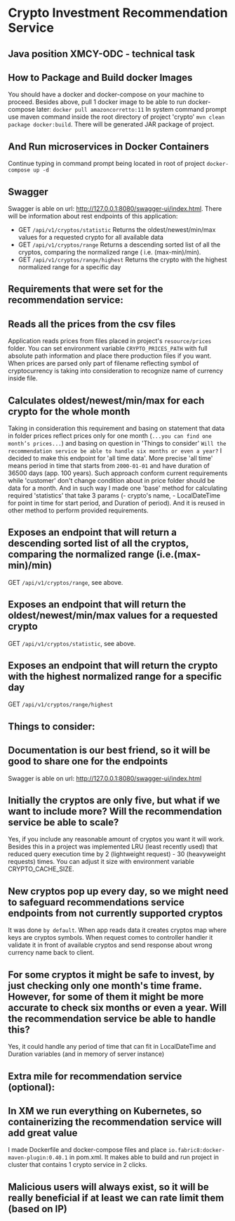 # Crypto Investment Recommendation Service

Java position XMCY-ODC - technical task
-----------------
How to Package and Build docker Images
---------------------------
You should have a docker and docker-compose on your machine to proceed. Besides above, pull 1 docker image to be able
to run docker-compose later:
`docker pull amazoncorretto:11`
In system command prompt use maven command inside the root directory of project 'crypto'
`mvn clean package docker:build`. There will be generated JAR package of project.


And Run microservices in Docker Containers
-----------
Continue typing in command prompt being located in root of project
`docker-compose up -d`

Swagger
----------
Swagger is able on url: http://127.0.0.1:8080/swagger-ui/index.html.
There will be information about rest endpoints of this application:

- GET `/api/v1/cryptos/statistic`  Returns the oldest/newest/min/max values for a requested crypto for all available
  data
- GET `/api/v1/cryptos/range` Returns a descending sorted list of all the cryptos, comparing the normalized range (
  i.e. (max-min)/min).
- GET `/api/v1/cryptos/range/highest` Returns the crypto with the highest normalized range for a specific day

Requirements that were set for the recommendation service:
----------

Reads all the prices from the csv files
----------
Application reads prices from files placed in project's `resource/prices` folder. You can set environment variable
`CRYPTO_PRICES_PATH` with full absolute path information and place there production files if you want. When prices are
parsed only part of filename reflecting symbol of cryptocurrency is taking into consideration to recognize name of
currency inside file.

Calculates oldest/newest/min/max for each crypto for the whole month
-------
Taking in consideration this requirement and basing on statement that data in folder prices reflect prices only for
one month (`...you can find one month’s prices...`) and basing on question in 'Things to consider' `Will the
recommendation service be able to handle six months or even a year?` I decided to make this endpoint for 'all time
data'. More precise 'all time' means period in time that starts from `2000-01-01` and have duration of 36500 days
(app. 100 years). Such approach conform current requirements while 'customer' don't change condition about in price
folder should be data for a month. And in such way I made one 'base' method for calculating required 'statistics'
that take 3 params (- crypto's name, - LocalDateTime for point in time for start period, and Duration of period). And
it is reused in other method to perform provided requirements.

Exposes an endpoint that will return a descending sorted list of all the cryptos, comparing the normalized range (i.e.(max-min)/min)
-------
GET `/api/v1/cryptos/range`, see above.

Exposes an endpoint that will return the oldest/newest/min/max values for a requested crypto
-------
GET `/api/v1/cryptos/statistic`, see above.

Exposes an endpoint that will return the crypto with the highest normalized range for a specific day
-------
GET `/api/v1/cryptos/range/highest`

Things to consider:
------
Documentation is our best friend, so it will be good to share one for the endpoints
------
Swagger is able on url: http://127.0.0.1:8080/swagger-ui/index.html

Initially the cryptos are only five, but what if we want to include more? Will the recommendation service be able to scale?
------
Yes, if you include any reasonable amount of cryptos you want it will work. Besides this in a project was implemented
LRU (least recently used) that reduced query execution time by 2 (lightweight request) - 30 (heavyweight requests)
times.
You can adjust it size with environment variable CRYPTO_CACHE_SIZE.

New cryptos pop up every day, so we might need to safeguard recommendations service endpoints from not currently supported cryptos
------
It was done `by default`. When app reads data it creates cryptos map where keys are cryptos symbols. When request comes
to controller handler it validate it in front of available cryptos and send response about wrong currency name back to
client.

For some cryptos it might be safe to invest, by just checking only one month's time frame. However, for some of them it might be more accurate to check six months or even a year. Will the recommendation service be able to handle this?
------
Yes, it could handle any period of time that can fit in LocalDateTime and Duration variables (and in memory of server
instance)

Extra mile for recommendation service (optional):
-------
In XM we run everything on Kubernetes, so containerizing the recommendation service will add great value
-------
I made Dockerfile and docker-compose files and place `io.fabric8:docker-maven-plugin:0.40.1` in pom.xml. It makes able
to build and run project in cluster that contains 1 crypto service in 2 clicks.

Malicious users will always exist, so it will be really beneficial if at least we can rate limit them (based on IP)
-----
